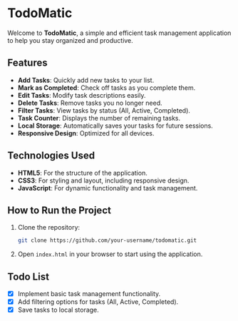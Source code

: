 # TodoMatic

Welcome to **TodoMatic**, a simple and efficient task management application to help you stay organized and productive.

## Features

- **Add Tasks**: Quickly add new tasks to your list.
- **Mark as Completed**: Check off tasks as you complete them.
- **Edit Tasks**: Modify task descriptions easily.
- **Delete Tasks**: Remove tasks you no longer need.
- **Filter Tasks**: View tasks by status (All, Active, Completed).
- **Task Counter**: Displays the number of remaining tasks.
- **Local Storage**: Automatically saves your tasks for future sessions.
- **Responsive Design**: Optimized for all devices.

## Technologies Used

- **HTML5**: For the structure of the application.
- **CSS3**: For styling and layout, including responsive design.
- **JavaScript**: For dynamic functionality and task management.

## How to Run the Project

1. Clone the repository:
   ```bash
   git clone https://github.com/your-username/todomatic.git
   ```
2. Open `index.html` in your browser to start using the application.

## Todo List

- [x] Implement basic task management functionality.
- [x] Add filtering options for tasks (All, Active, Completed).
- [x] Save tasks to local storage.
